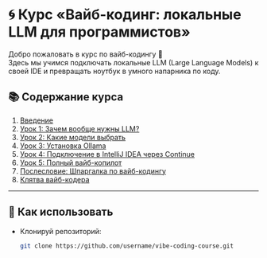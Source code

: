 # 🌀 Курс «Вайб-кодинг: локальные LLM для программистов»

Добро пожаловать в курс по вайб-кодингу 🚀  
Здесь мы учимся подключать локальные LLM (Large Language Models) к своей IDE и превращать ноутбук в умного напарника по коду.

## 📚 Содержание курса
1. [Введение](index.md)
2. [Урок 1: Зачем вообще нужны LLM?](lessons/lesson-1.md)
3. [Урок 2: Какие модели выбрать](lessons/lesson-2.md)
4. [Урок 3: Установка Ollama](lessons/lesson-3.md)
5. [Урок 4: Подключение в IntelliJ IDEA через Continue](lessons/lesson-4.md)
6. [Урок 5: Полный вайб-копилот](lessons/lesson-5.md)
7. [Послесловие: Шпаргалка по вайб-кодингу](lessons/tldr.md)
8. [Клятва вайб-кодера](lessons/pledge.md)

---

## 🚀 Как использовать
- Клонируй репозиторий:
  ```bash
  git clone https://github.com/username/vibe-coding-course.git